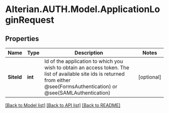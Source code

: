 # Alterian.AUTH.Model.ApplicationLoginRequest

## Properties

Name | Type | Description | Notes
------------ | ------------- | ------------- | -------------
**SiteId** | **int** | Id of the application to which you wish to obtain an access token.  The list of available site ids is returned from either @see(FormsAuthentication) or @see(SAMLAuthentication) | [optional] 

[[Back to Model list]](../README.md#documentation-for-models) [[Back to API list]](../README.md#documentation-for-api-endpoints) [[Back to README]](../README.md)

